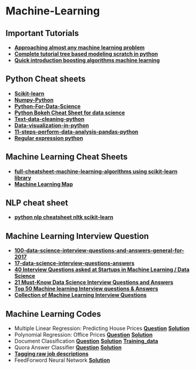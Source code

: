 # Machine-Learning

## Important Tutorials

* [**Approaching almost any machine learning problem**](http://blog.kaggle.com/2016/07/21/approaching-almost-any-machine-learning-problem-abhishek-thakur/)
* [**Complete tutorial tree based modeling scratch in python**](https://www.analyticsvidhya.com/blog/2016/04/complete-tutorial-tree-based-modeling-scratch-in-python/)
* [**Quick introduction boosting algorithms machine learning**](https://www.analyticsvidhya.com/blog/2015/11/quick-introduction-boosting-algorithms-machine-learning/)

## Python Cheat sheets

* [**Scikit-learn**](Scikit-Learn-cheat_sheets.pdf)
* [**Numpy-Python**](Numpy_Python_Cheat_Sheet.pdf)
* [**Python-For-Data-Science**](PythonForDataScience.pdf)
* [**Python Bokeh Cheat Sheet for data science**](Python_Bokeh_Cheat_Sheet-for-data-science.pdf)
* [**Text-data-cleaning-python**](https://www.analyticsvidhya.com/blog/2015/06/quick-guide-text-data-cleaning-python/)
* [**Data-visualization-in-python**](https://www.analyticsvidhya.com/blog/2015/06/data-visualization-in-python-cheat-sheet/)
* [**11-steps-perform-data-analysis-pandas-python**](https://www.analyticsvidhya.com/blog/2015/07/11-steps-perform-data-analysis-pandas-python/)
* [**Regular expression python**](https://www.analyticsvidhya.com/blog/2015/06/regular-expression-python/)

## Machine Learning Cheat Sheets

* [**full-cheatsheet-machine-learning-algorithms using scikit-learn library**](MLalgorithmsUsingScikitLearnAlgorithm.pdf)
* [**Machine Learning Map**](ml_map.png)
## NLP cheat sheet
* [**python nlp cheatsheet nltk scikit-learn**](http://billchambers.me/tutorials/2015/01/14/python-nlp-cheatsheet-nltk-scikit-learn.html)
## Machine Learning Interview Question
* [**100-data-science-interview-questions-and-answers-general-for-2017**](https://www.dezyre.com/article/100-data-science-interview-questions-and-answers-general-for-2017/184)
* [**17-data-science-interview-questions-answers**](http://www.kdnuggets.com/2017/02/17-data-science-interview-questions-answers.html)
 * [**40 Interview Questions asked at Startups in Machine Learning / Data Science**](https://www.analyticsvidhya.com/blog/2016/09/40-interview-questions-asked-at-startups-in-machine-learning-data-science/)
 * [**21 Must-Know Data Science Interview Questions and Answers**](http://www.kdnuggets.com/2016/02/21-data-science-interview-questions-answers.html/2)
 * [**Top 50 Machine learning Interview questions & Answers**](http://career.guru99.com/top-50-interview-questions-on-machine-learning/)
 * [**Collection of Machine Learning Interview Questions**](http://analyticscosm.com/machine-learning-interview-questions-for-data-scientist-interview/)
 
 
## Machine Learning Codes



* Multiple Linear Regression: Predicting House Prices [**Question**](https://github.com/Ashoklathwal/Machine-Learning/blob/master/Machine%20Learning%20Codes/predicting-house-prices.pdf) [**Solution**](https://github.com/Ashoklathwal/Machine-Learning/blob/master/Machine%20Learning%20Codes/multipleLinearRegrassion.py)
* Polynomial Regression: Office Prices [**Question**](https://github.com/Ashoklathwal/Machine-Learning/blob/master/Machine%20Learning%20Codes/predicting-office-space-price.pdf) [**Solution**](https://github.com/Ashoklathwal/Machine-Learning/blob/master/Machine%20Learning%20Codes/polynomialRegression.py)
* Document Classification [**Question**](document-classification.pdf) [**Solution**](document_classification.py) [**Training_data**](train_data.txt)
* Quora Answer Classifier [**Question**](quora-answer-classifier.pdf) [**Solution**](quora_answer_classifier.py)
* [**Tagging raw job descriptions**](tagging-raw-job-descriptions)
* FeedForword Neural Network [**Solution**](feedForwordNN.ipynb)
